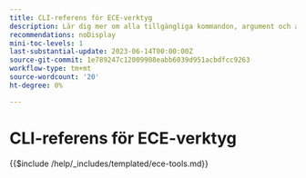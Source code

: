 ```yaml
---
title: CLI-referens för ECE-verktyg
description: Lär dig mer om alla tillgängliga kommandon, argument och alternativ för kommandoradsverktyget Adobe Commerce ECE-Tools.
recommendations: noDisplay
mini-toc-levels: 1
last-substantial-update: 2023-06-14T00:00:00Z
source-git-commit: 1e789247c12009908eabb6039d951acbdfcc9263
workflow-type: tm+mt
source-wordcount: '20'
ht-degree: 0%

---
```


# CLI-referens för ECE-verktyg

{{$include /help/_includes/templated/ece-tools.md}}
